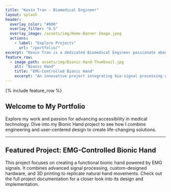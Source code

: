 ```yaml
---
title: "Kevin Tran - Biomedical Engineer"
layout: splash
header:
  overlay_color: "#000"
  overlay_filter: "0.5"
  overlay_image: /assets/img/Home-Banner-Image.jpeg
  actions:
    - label: "Explore Projects"
      url: "/portfolio/"
excerpt: "Kevin Tran is a dedicated Biomedical Engineer passionate about developing life-changing assistive technologies. With a strong foundation in signal processing, hardware design, and 3D modeling, Kevin specializes in crafting innovative solutions in prosthetics, medical instrumentation, and accessibility devices. Committed to collaboration and user-centered design, Kevin is driven to advance healthcare accessibility and improve lives through cutting-edge engineering."
feature_row:
  - image_path: assets/img/Bionic-Hand-Thumbnail.jpg
    alt: "Bionic Hand"
    title: "EMG-Controlled Bionic Hand"
    excerpt: "An innovative project integrating bio-signal processing with 3D modeling to enhance prosthetic hand functionality."
---
```


{% include feature_row %}

## Welcome to My Portfolio
Explore my work and passion for advancing accessibility in medical technology. Dive into my Bionic Hand project to see how I combine engineering and user-centered design to create life-changing solutions.

---

## Featured Project: EMG-Controlled Bionic Hand
This project focuses on creating a functional bionic hand powered by EMG signals. It combines advanced signal processing, custom-designed hardware, and 3D printing to replicate natural hand movements. Check out the full project documentation for a closer look into its design and implementation.
